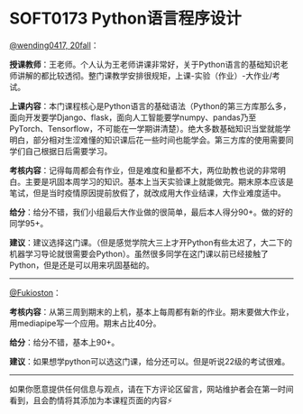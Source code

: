 # SOFT0173 Python语言程序设计

[@wending0417, 20fall](https://github.com/wending0417)：

**授课教师**：王老师。个人认为王老师讲课非常好，关于Python语言的基础知识老师讲解的都比较透彻。整门课教学安排很规矩，上课-实验（作业）-大作业/考试。

**上课内容**：本门课程核心是Python语言的基础语法（Python的第三方库那么多，面向开发要学Django、flask，面向人工智能要学numpy、pandas乃至PyTorch、Tensorflow，不可能在一学期讲清楚）。绝大多数基础知识当堂就能学明白，部分相对生涩难懂的知识课后花一些时间也能学会。第三方库的使用需要同学们自己根据日后需要学习。

**考核内容**：记得每周都会有作业，但是难度和量都不大，两位助教也说的非常明白。主要是巩固本周学习的知识。基本上当天实验课上就能做完。期末原本应该是笔试，但是当时疫情原因提前放假了，就改成用大作业结课，大作业难度适中。

**给分**：给分不错，我们小组最后大作业做的很简单，最后本人得分90+。做的好的同学95+。

**建议**：建议选择这门课。（但是感觉学院大三上才开Python有些太迟了，大二下的机器学习导论就很需要会Python）。虽然很多同学在这门课以前已经接触了Python，但是还是可以用来巩固基础的。

------

[@Fukioston](https://github.com/fukioston)：

**考核内容**：从第三周到期末的上机，基本上每周都有新的作业。期末要做大作业，用mediapipe写一个应用。期末占比40分。

**给分**：给分不错，基本上90+。

**建议**：如果想学python可以选这门课，给分还可以。但是听说22级的考试很难。

------

如果你愿意提供任何信息与观点，请在下方评论区留言，网站维护者会在第一时间看到，且会酌情将其添加为本课程页面的内容⚡️
